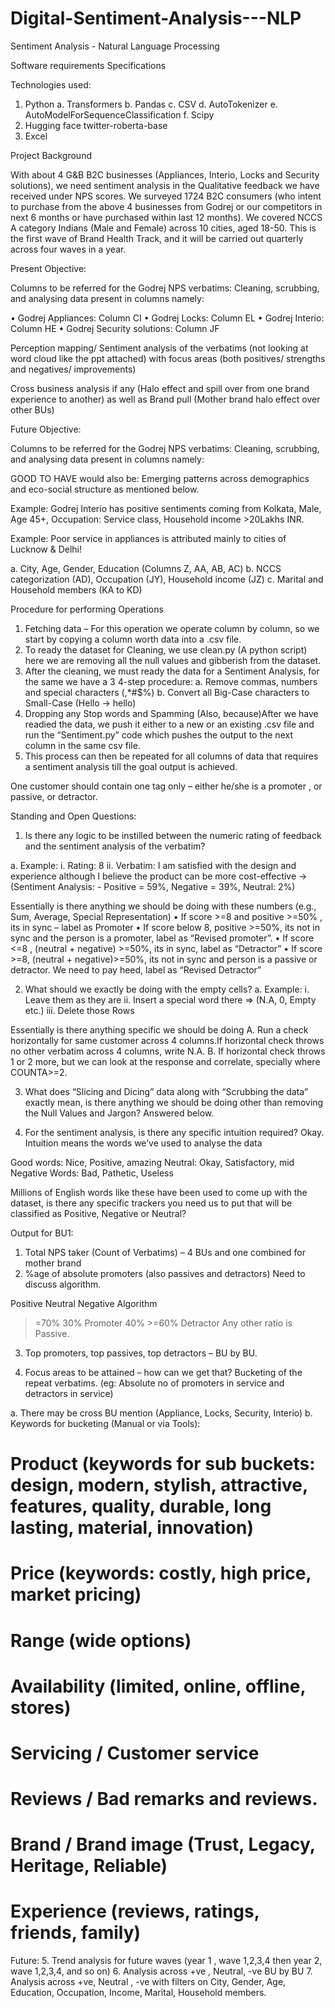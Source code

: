 # Digital-Sentiment-Analysis---NLP

Sentiment Analysis - Natural Language Processing

Software requirements Specifications

Technologies used:

1.	Python
a.	Transformers
b.	Pandas
c.	CSV
d.	AutoTokenizer
e.	AutoModelForSequenceClassification
f.	Scipy
2.	Hugging face twitter-roberta-base
3.	Excel


Project Background

With about 4 G&B B2C businesses (Appliances, Interio, Locks and Security solutions), we need sentiment analysis in the Qualitative feedback we have received under NPS scores.
We surveyed 1724 B2C consumers (who intent to purchase from the above 4 businesses from Godrej or our competitors in next 6 months or have purchased within last 12 months).
We covered NCCS A category Indians (Male and Female) across 10 cities, aged 18-50.
This is the first wave of Brand Health Track, and it will be carried out quarterly across four waves in a year.


Present Objective: 

Columns to be referred for the Godrej NPS verbatims: Cleaning, scrubbing, and analysing data present in columns namely:

•	Godrej Appliances: Column CI 
•	Godrej Locks: Column EL
•	Godrej Interio: Column HE
•	Godrej Security solutions: Column JF

Perception mapping/ Sentiment analysis of the verbatims (not looking at word cloud like the ppt attached) with focus areas (both positives/ strengths and negatives/ improvements) 

Cross business analysis if any (Halo effect and spill over from one brand experience to another) as well as Brand pull (Mother brand halo effect over other BUs)


Future Objective: 

Columns to be referred for the Godrej NPS verbatims: Cleaning, scrubbing, and analysing data present in columns namely:

GOOD TO HAVE would also be: Emerging patterns across demographics and eco-social structure as mentioned below.

Example: Godrej Interio has positive sentiments coming from Kolkata, Male, Age 45+, Occupation: Service class, Household income >20Lakhs INR.

Example: Poor service in appliances is attributed mainly to cities of Lucknow & Delhi!  

a.	City, Age, Gender, Education (Columns Z, AA, AB, AC)
b.	NCCS categorization (AD), Occupation (JY), Household income (JZ)
c.	Marital and Household members (KA to KD)

Procedure for performing Operations

1.	Fetching data – For this operation we operate column by column, so we start by copying a column worth data into a .csv file.
2.	To ready the dataset for Cleaning, we use clean.py (A python script) here we are removing all the null values and gibberish from the dataset.
3.	After the cleaning, we must ready the data for a Sentiment Analysis, for the same we have a 3 4-step procedure:
a.	Remove commas, numbers and special characters (,*#$%)
b.	Convert all Big-Case characters to Small-Case (Hello -> hello)
4.	Dropping any Stop words and Spamming (Also, because)After we have readied the data, we push it either to a new or an existing .csv file and run the “Sentiment.py” code which pushes the output to the next column in the same csv file.
5.	This process can then be repeated for all columns of data that requires a sentiment analysis till the goal output is achieved.

One customer should contain one tag only – either he/she is a promoter , or passive, or detractor.


Standing and Open Questions:

1.	Is there any logic to be instilled between the numeric rating of feedback and the sentiment analysis of the verbatim?

a.	Example: 
i.	Rating: 8
ii.	Verbatim: I am satisfied with the design and experience although I believe the product can be more cost-effective -> (Sentiment Analysis:  - Positive = 59%, Negative = 39%, Neutral: 2%)

Essentially is there anything we should be doing with these numbers (e.g., Sum, Average, Special Representation)
•	If score >=8 and positive >=50% , its in sync – label as Promoter
•	If score below 8, positive >=50%, its not in sync and the person is a promoter, label as “Revised promoter”.
•	If score <=8 , (neutral + negative) >=50%, its in sync, label as “Detractor”
•	If score >=8, (neutral + negative)>=50%, its not in sync and person is a passive or detractor. We need to pay heed, label as “Revised Detractor”

2.	What should we exactly be doing with the empty cells?
a.	Example: 
i.	Leave them as they are
ii.	Insert a special word there => (N.A, 0, Empty etc.)
iii.	Delete those Rows

Essentially is there anything specific we should be doing
A.	Run a check horizontally for same customer across 4 columns.If horizontal check throws no other verbatim across 4 columns, write N.A.
B.	If horizontal check throws 1 or 2 more, but we can look at the response and correlate, specially where COUNTA>=2.

3.	What does “Slicing and Dicing” data along with “Scrubbing the data” exactly mean, is there anything we should be doing other than removing the Null Values and Jargon?
Answered below.

4.	For the sentiment analysis, is there any specific intuition required?
Okay.
Intuition means the words we’ve used to analyse the data 

Good words: Nice, Positive, amazing
Neutral: Okay, Satisfactory, mid
Negative Words: Bad, Pathetic, Useless

Millions of English words like these have been used to come up with the dataset, is there any specific trackers you need us to put that will be classified as Positive, Negative or Neutral?



Output for BU1:
1.	Total NPS taker (Count of Verbatims) – 4 BUs and one combined for mother brand
2.	%age of absolute promoters (also passives and detractors)
Need to discuss algorithm. 

Positive	Neutral	Negative	Algorithm
>=70%	30%	Promoter
40%	>=60%	Detractor
Any other ratio is Passive.

3.	Top promoters, top passives, top detractors – BU by BU.

4.	Focus areas to be attained – how can we get that? Bucketing of the repeat verbatims. (eg: Absolute no of promoters in service and detractors in service) 

a. There may be cross BU mention (Appliance, Locks, Security, Interio)
b. Keywords for bucketing (Manual or via Tools):

# Product (keywords for sub buckets: design, modern, stylish, attractive, features, quality, durable, long lasting, material, innovation)
# Price (keywords: costly, high price, market pricing)
# Range (wide options)
# Availability (limited, online, offline, stores)
# Servicing / Customer service
# Reviews / Bad remarks and reviews.
# Brand / Brand image (Trust, Legacy, Heritage, Reliable)
# Experience (reviews, ratings, friends, family)




Future:
5.	Trend analysis for future waves (year 1 , wave 1,2,3,4 then year 2, wave 1,2,3,4, and so on)
6.	Analysis across +ve , Neutral, -ve BU by BU
7.	Analysis across +ve, Neutral , -ve with filters on City, Gender, Age, Education, Occupation, Income, Marital, Household members.



